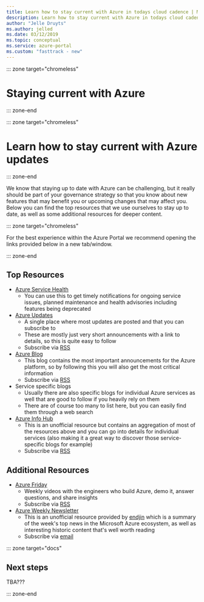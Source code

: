 ```yaml
---
title: Learn how to stay current with Azure in todays cloud cadence | Microsoft docs
description: Learn how to stay current with Azure in todays cloud cadence.
author: "Jelle Druyts"   
ms.author: jelled
ms.date: 03/12/2019
ms.topic: conceptual
ms.service: azure-portal
ms.custom: "fasttrack - new"
---
```


::: zone target="chromeless"

# Staying current with Azure

::: zone-end

::: zone target="chromeless"

# Learn how to stay current with Azure updates

::: zone-end

We know that staying up to date with Azure can be challenging, but it really should be part of your governance strategy so that you know about new features that may benefit you or upcoming changes that may affect you. Below you can find the top resources that we use ourselves to stay up to date, as well as some additional resources for deeper content.

::: zone target="chromeless"

For the best experience within the Azure Portal we recommend opening the links provided below in a new tab/window.

::: zone-end

## Top Resources

* [Azure Service Health](https://docs.microsoft.com/azure/service-health/service-health-overview)
  * You can use this to get timely notifications for ongoing service issues, planned maintenance and health advisories including features being deprecated
* [Azure Updates](https://azure.microsoft.com/updates/)
  * A single place where most updates are posted and that you can subscribe to
  * These are mostly just very short announcements with a link to details, so this is quite easy to follow
  * Subscribe via [RSS](https://azurecomcdn.azureedge.net/en-us/updates/feed/)
* [Azure Blog](https://azure.microsoft.com/blog/)
  * This blog contains the most important announcements for the Azure platform, so by following this you will also get the most critical information
  * Subscribe via [RSS](https://azurecomcdn.azureedge.net/en-us/blog/feed/)
* Service specific blogs
  * Usually there are also specific blogs for individual Azure services as well that are good to follow if you heavily rely on them
  * There are of course too many to list here, but you can easily find them through a web search
* [Azure Info Hub](http://aka.ms/azureinfohub)
  * This is an unofficial resource but contains an aggregation of most of the resources above and you can go into details for individual services (also making it a great way to discover those service-specific blogs for example)
  * Subscribe via [RSS](http://azureinfohub.azurewebsites.net/Feed?serviceTitle=Azure)

## Additional Resources

* [Azure Friday](https://channel9.msdn.com/Shows/Azure-Friday)
  * Weekly videos with the engineers who build Azure, demo it, answer questions, and share insights
  * Subscribe via [RSS](https://channel9.msdn.com/Shows/Azure-Friday/feed)
* [Azure Weekly Newsletter](http://azureweekly.info/)
  * This is an unofficial resource provided by [endjin](https://endjin.com/) which is a summary of the week's top news in the Microsoft Azure ecosystem, as well as interesting historic content that's well worth reading
  * Subscribe via [email](http://azureweekly.info/)

::: zone target="docs"

## Next steps

TBA???

::: zone-end
